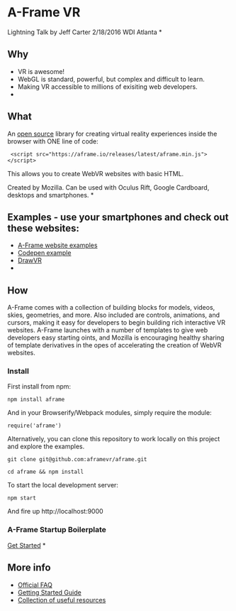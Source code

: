 # A-Frame VR
Lightning Talk by Jeff Carter
2/18/2016
WDI Atlanta
*

## Why
* VR is awesome!
* WebGL is standard, powerful, but complex and difficult to learn.
* Making VR accessible to millions of exisiting web developers.
*

## What
An [open source](https://github.com/aframevr/aframe) library for creating virtual reality experiences inside the browser with ONE line of code:

` <script src="https://aframe.io/releases/latest/aframe.min.js"></script>`

This allows you to create WebVR websites with basic HTML.

Created by Mozilla.
Can be used with Oculus Rift, Google Cardboard, desktops and smartphones.
*

## Examples - use your smartphones and check out these websites:
* [A-Frame website examples](https://aframe.io/examples/)
* [Codepen example](http://codepen.io/team/mozvr/pen/BjygdO?editors=100)
* [DrawVR](http://drawvr.com/)
*

## How
A-Frame comes with a collection of building blocks for models, videos, skies,
geometries, and more. Also included are controls, animations, and cursors,
making it easy for developers to begin building rich interactive VR websites.
A-Frame launches with a number of templates to give web developers easy starting
oints, and Mozilla is encouraging healthy sharing of template derivatives in the
opes of accelerating the creation of WebVR websites.

### Install
First install from npm:

`npm install aframe`

And in your Browserify/Webpack modules, simply require the module:

`require('aframe')`

Alternatively, you can clone this repository to work locally on this project and explore the examples.

`git clone git@github.com:aframevr/aframe.git`

`cd aframe && npm install`

To start the local development server:

`npm start`

And fire up http://localhost:9000

### A-Frame Startup Boilerplate
[Get Started](https://github.com/aframevr/aframe-boilerplate)
*

## More info
* [Official FAQ](https://aframe.io/faq/)
* [Getting Started Guide](https://aframe.io/docs/guide/)
* [Collection of useful resources](https://github.com/aframevr/awesome-aframe)
